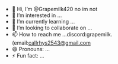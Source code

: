 - 👋 Hi, I’m @Grapemilk420 no im not
- 👀 I’m interested in ...
- 🌱 I’m currently learning ...
- 💞️ I’m looking to collaborate on ...
- 📫 How to reach me ...discord:grapemilk.(email:callrhys2543@gmail.com
- 😄 Pronouns: ...
- ⚡ Fun fact: ...

<!---
Grapemilk420/Grapemilk420 is a ✨ special ✨ repository because its `README.md` (this file) appears on your GitHub profile.
You can click the Preview link to take a look at your changes.
--->
